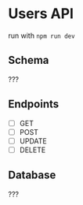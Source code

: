 # Users API 

run with `npm run dev`

## Schema
???

## Endpoints
- [ ] GET
- [ ] POST
- [ ] UPDATE
- [ ] DELETE

## Database
???


